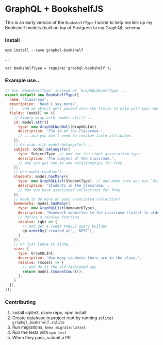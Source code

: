 # GraphQL + BookshelfJS
This is an early version of the `BookshelfType` I wrote to help me link up my Bookshelf models (built on top of Postgres) to my GraphQL schema.
### Install
`npm install --save graphql-bookshelf`

...

`var BookshelfType = require('graphql-bookshelf');`
### Example use...
```js
// Use `BookshelfType` instead of `GraphQLObjectType`...
export default new BookshelfType({
  name: 'Classroom',
  description: 'Need I say more?',
  // ...and an object gets passed into the fields to help with your model.
  fields: (model) => ({
    // Simply wrap with `model.attr()`...
    id: model.attr({
      type: new GraphQLNonNull(GraphQLInt),
      description: 'The id of the classroom.',
      // ...and you don't need to resolve table attributes.
    }),
    // Or wrap with model.belongsTo()...
    subject: model.belongsTo({
      type: SubjectType, // And use the right association type...
      description: 'The subject of the classroom.',
      // And you get one-to-one relationships for free
    }),
    // Use model.hasMany()...
    students: model.hasMany({
      type: new GraphQLList(StudentType), // And make sure you use `GraphQLList`
      description: 'Students in the classroom.',
      // Now you have associated collections for free
    }),
    // Need to do more on your associated collection?
    homeworks: model.hasMany({
      type: new GraphQLList(HomeworkType),
      description: 'Homework submitted to the classroom (latest to oldest).',
      // Define a resolve function...
      resolve: (qb) => {
        // And get a sweet KnexJS query builder
        qb.orderBy('created_at', 'DESC');
      }
    }),
    // Or just leave it alone...
    size: {
      type: GraphQLInt,
      description: 'How many students there are in the class.',
      resolve: (model) => {
        // And do it the old fashioned way
        return model.studentCount();
      },
    }
  }),
});
```

### Contributing
 1) Install sqlite3, clone repo, npm install
 2) Create database in project root by running `sqlite3 graphql_bookshelf.sqlite`
 3) Run migrations, `knex migrate:latest`
 4) Run the tests with `npm test`
 5) When they pass, submit a PR

